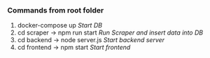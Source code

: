 ### Commands from root folder
1. docker-compose up *Start DB*
2. cd scraper -> npm run start *Run Scraper and insert data into DB*
3. cd backend -> node server.js *Start backend server*
4. cd frontend -> npm start *Start frontend*